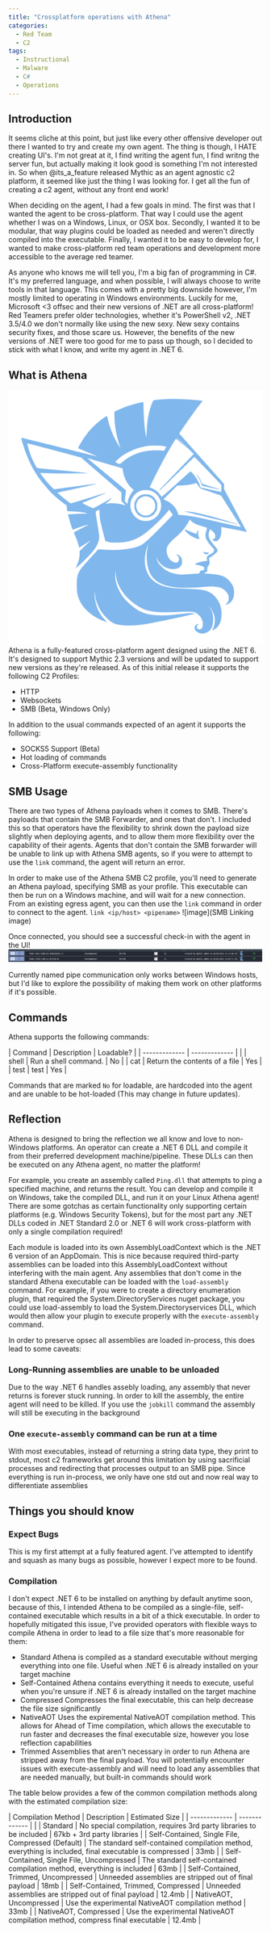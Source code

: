 ```yaml
---
title: "Crossplatform operations with Athena"
categories:
  - Red Team
  - C2
tags:
  - Instructional
  - Malware
  - C#
  - Operations
---
```


## Introduction
It seems cliche at this point, but just like every other offensive developer out there I wanted to try and create my own agent. The thing is though, I HATE creating UI's. I'm not great at it, I find writing the agent fun, I find writng the server fun, but actually making it look good is something I'm not interested in. So when @its_a_feature released Mythic as an agent agnostic c2 platform, it seemed like just the thing I was looking for. I get all the fun of creating a c2 agent, without any front end work!

When deciding on the agent, I had a few goals in mind. The first was that I wanted the agent to be cross-platform. That way I could use the agent whether I was on a Windows, Linux, or OSX box. Secondly, I wanted it to be modular, that way plugins could be loaded as needed and weren't directly compiled into the executable. Finally, I wanted it to be easy to develop for, I wanted to make cross-platform red team operations and development more accessible to the average red teamer.

As anyone who knows me will tell you, I'm a big fan of programming in C#. It's my preferred language, and when possible, I will always choose to write tools in that language. This comes with a pretty big downside however, I'm mostly limited to operating in Windows environments. Luckily for me, Microsoft <3 offsec and their new versions of .NET are all cross-platform! Red Teamers prefer older technologies, whether it's PowerShell v2, .NET 3.5/4.0 we don't normally like using the new sexy. New sexy contains security fixes, and those scare us. However, the benefits of the new versions of .NET were too good for me to pass up though, so I decided to stick with what I know, and write my agent in .NET 6.

##  What is Athena
![image](https://raw.githubusercontent.com/checkymander/checkymander.github.io/master/assets/images/athena.svg)
Athena is a fully-featured cross-platform agent designed using the .NET 6. It's designed to support Mythic 2.3 versions and will be updated to support new versions as they're released. As of this initial release it supports the following C2 Profiles:
- HTTP
- Websockets
- SMB (Beta, Windows Only)

In addition to the usual commands expected of an agent it supports the following:
- SOCKS5 Support (Beta)
- Hot loading of commands
- Cross-Platform execute-assembly functionality

## SMB Usage
There are two types of Athena payloads when it comes to SMB. There's payloads that contain the SMB Forwarder, and ones that don't. I included this so that operators have the flexibility to shrink down the payload size slightly when deploying agents, and to allow them more flexibility over the capability of their agents. Agents that don't contain the SMB forwarder will be unable to link up with Athena SMB agents, so if you were to attempt to use the `link` command, the agent will return an error.

In order to make use of the Athena SMB C2 profile, you'll need to generate an Athena payload, specifying SMB as your profile. This executable can then be run on a Windows machine, and will wait for a new connection. From an existing egress agent, you can then use the `link` command in order to connect to the agent.
`link <ip/host> <pipename>`
![image](SMB Linking image)

Once connected, you should see a successful check-in with the agent in the UI!
![image](https://github.com/checkymander/checkymander.github.io/blob/master/assets/images/Athena-Link.png?raw=true)

Currently named pipe communication only works between Windows hosts, but I'd like to explore the possibility of making them work on other platforms if it's possible.

## Commands
Athena supports the following commands:

| Command  | Description | Loadable? |
| ------------- | ------------- | |
| shell  | Run a shell command. | No |
| cat | Return the contents of a file  | Yes |
| test | test  | Yes |

Commands that are marked `No` for loadable, are hardcoded into the agent and are unable to be hot-loaded (This may change in future updates).

## Reflection
Athena is designed to bring the reflection we all know and love to non-Windows platforms. An operator can create a .NET 6 DLL and compile it from their preferred development machine/pipeline. These DLLs can then be executed on any Athena agent, no matter the platform!

For example, you create an assembly called `Ping.dll` that attempts to ping a specified machine, and returns the result. You can develop and compile it on Windows, take the compiled DLL, and run it on your Linux Athena agent! There are some gotchas as certain functionality only supporting certain platforms (e.g. Windows Security Tokens), but for the most part any .NET DLLs coded in .NET Standard 2.0 or .NET 6 will work cross-platform with only a single compilation required!

Each module is loaded into its own AssemblyLoadContext which is the .NET 6 version of an AppDomain. This is nice because required third-party assemblies can be loaded into this AssemblyLoadContext without interfering with the main agent. Any assemblies that don't come in the standard Athena executable can be loaded with the `load-assembly` command. For example, if you were to create a directory enumeration plugin, that required the System.DirectoryServices nuget package, you could use load-assembly to load the System.Directoryservices DLL, which would then allow your plugin to execute properly with the `execute-assembly` command.

In order to preserve opsec all assemblies are loaded in-process, this does lead to some caveats:

### Long-Running assemblies are unable to be unloaded
Due to the way .NET 6 handles assebly loading, any assembly that never returns is forever stuck running. In order to kill the assembly, the entire agent will need to be killed. If you use the `jobkill` command the assembly will still be executing in the background
### One `execute-assembly` command can be run at a time
With most executables, instead of returning a string data type, they print to stdout, most c2 frameworks get around this limitation by using sacrificial processes and redirecting that processes output to an SMB pipe. Since everything is run in-process, we only have one std out and now real way to differentiate assemblies

## Things you should know
### Expect Bugs
This is my first attempt at a fully featured agent. I've attempted to identify and squash as many bugs as possible, however I expect more to be found.
### Compilation
I don't expect .NET 6 to be installed on anything by default anytime soon, because of this, I intended Athena to be compiled as a single-file, self-contained executable which results in a bit of a thick executable. In order to hopefully mitigated this issue, I've provided operators with flexible ways to compile Athena in order to lead to a file size that's more reasonable for them:

- Standard
	Athena is compiled as a standard executable without merging everything into one file. Useful when .NET 6 is already installed on your target machine
- Self-Contained
	Athena contains everything it needs to execute, useful when you're unsure if .NET 6 is already installed on the target machine
- Compressed
	Compresses the final executable, this can help decrease the file size significantly
- NativeAOT
	Uses the expiremental NativeAOT compilation method. This allows for Ahead of Time compilation, which allows the executable to run faster and decreases the final executable size, however you lose reflection capabilities
- Trimmed
	Assemblies that aren't necessary in order to run Athena are stripped away from the final payload. You will potentially encounter issues with execute-assembly and will need to load any assemblies that are needed manually, but built-in commands should work 

The table below provides a few of the common compilation methods along with the estimated compilation size:

| Compilation Method  | Description | Estimated Size |
| ------------- | ------------- | |
| Standard  | No special compilation, requires 3rd party libraries to be included | 67kb + 3rd party libraries |
| Self-Contained, Single File, Compressed (Default) | The standard self-contained compilation method, everything is included, final executable is compressed | 33mb |
| Self-Contained, Single File, Uncompressed | The standard self-contained compilation method, everything is included | 63mb |
| Self-Contained, Trimmed, Uncompressed | Unneeded assemblies are stripped out of final payload | 18mb |
| Self-Contained, Trimmed, Compressed | Unneeded assemblies are stripped out of final payload | 12.4mb |
| NativeAOT, Uncompressed | Use the experimental NativeAOT compilation method | 33mb |
| NativeAOT, Compressed | Use the experimental NativeAOT compilation method, compress final executable | 12.4mb |

